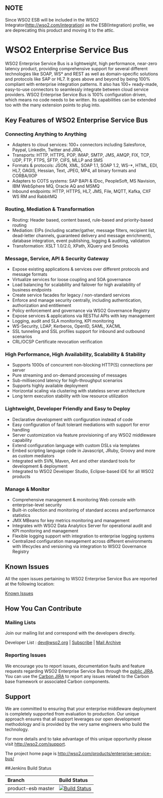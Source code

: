 NOTE
----
Since WSO2 ESB will be included in the WSO2 Integrator(http://wso2.com/integration) as the ESB(Integration) profile, we are deprecating this product and moving it to the attic.

<h1>
WSO2 Enterprise Service Bus
</h1>
WSO2 Enterprise Service Bus is a lightweight, high performance, near-zero latency product, providing comprehensive support for several different technologies like SOAP, WS* and REST as well as domain-specific solutions and protocols like SAP or HL7. It goes above and beyond by being 100% compliant with enterprise integration patterns. It also has 100+ ready-made, easy-to-use connectors to seamlessly integrate between cloud service providers. WSO2 Enterprise Service Bus is 100% configuration driven, which means no code needs to be written. Its capabilities can be extended too with the many extension points to plug into.

<h2>
Key Features of WSO2 Enterprise Service Bus
</h2>

<h3>
Connecting Anything to Anything
</h3>
<ul>
<li>
    Adapters to cloud services: 100+ connectors including Salesforce, Paypal, LinkedIn, Twitter and  JIRA,
</li>
<li>
    Transports: HTTP, HTTPS, POP, IMAP, SMTP, JMS, AMQP, FIX, TCP, UDP, FTP, FTPS, SFTP, CIFS, MLLP and  SMS
</li>
<li>
    Formats & protocols: JSON, XML, SOAP 1.1, SOAP 1.2, WS-*, HTML, EDI, HL7, OAGIS, Hessian, Text, JPEG, MP4, all binary formats and CORBA/IIOP
</li>
<li>
    Adapters to COTS systems: SAP BAPI & IDoc, PeopleSoft, MS Navision, IBM WebSphere MQ, Oracle AQ and MSMQ
</li>
<li>
    Inbound endpoints: HTTP, HTTPS, HL7, JMS, File, MQTT, Kafka, CXF WS RM and RabbitMQ
</li>
</ul>

<h3>Routing, Mediation & Transformation
</h3>
<ul>
<li>
    Routing: Header based, content based, rule-based and priority-based routing
</li>
<li>
    Mediation: EIPs (including scatter/gather, message filters, recipient list, dead-letter channels, guaranteed delivery and message enrichment), database integration, event publishing, logging & auditing, validation
</li>
<li>
    Transformation: XSLT 1.0/2.0, XPath, XQuery and Smooks
</li>
</ul>

<h3>Message, Service, API & Security Gateway
</h3>

<ul>
<li>
    Expose existing applications & services over different protocols and message formats
</li>
<li>
    Virtualize services for loose coupling and SOA governance
</li>
<li>
    Load balancing for scalability and failover for high availability of business endpoints
</li>
<li>
    Create service facades for legacy / non-standard services
</li>
<li>
    Enforce and manage security centrally, including authentication, authorization and entitlement
</li>
<li>
    Policy enforcement and governance via WSO2 Governance Registry
</li>
<li>
    Expose services & applications via RESTful APIs with key management
</li>
<li>
    Logging, audit and SLA monitoring, KPI monitoring
</li>
<li>
    WS-Security, LDAP, Kerberos, OpenID, SAML, XACML
</li>
<li>
    SSL tunneling and SSL profiles support for inbound and outbound scenarios
</li>
<li>
    CRL/OCSP Certificate revocation verification
</li>
</ul>


<h3>High Performance, High Availability, Scalability & Stability
</h3>
<ul>
<li>
    Supports 1000s of concurrent non-blocking HTTP(S) connections per server
</li>
<li>
    Pure streaming and on-demand processing of messages
</li>
<li>
    Sub-millisecond latency for high-throughput scenarios
</li>
<li>
    Supports highly available deployment
</li>
<li>
    Horizontal scaling via clustering with stateless server architecture
</li>
<li>
    Long term execution stability with low resource utilization
</li>
</ul>

<h3>Lightweight, Developer Friendly and Easy to Deploy
</h3>
<ul>
<li>
    Declarative development with configuration instead of code
</li>
<li>
    Easy configuration of fault tolerant mediations with support for error handling
</li>
<li>
    Server customization via feature provisioning of any WSO2 middleware capability
</li>
<li>
    Extend configuration language with custom DSLs via templates
</li>
<li>
    Embed scripting language code in Javascript, JRuby, Groovy and more as custom mediators
</li>
<li>
    Integrated with SVN, Maven, Ant and other standard tools for development & deployment
</li>
<li>
    Integrated to WSO2 Developer Studio, Eclipse-based IDE for all WSO2 products
</li>
</ul>

<h3>Manage & Monitor
</h3>
<ul>
<li>
    Comprehensive management & monitoring Web console with enterprise-level security
</li>
<li>
    Built-in collection and monitoring of standard access and performance statistics
</li>
<li>
    JMX MBeans for key metrics monitoring and management
</li>
<li>
    Integrates with WSO2 Data Analytics Server for operational audit and KPI monitoring and management
</li>
<li>
    Flexible logging support with integration to enterprise logging systems
</li>
<li>
    Centralized configuration management across different environments with lifecycles and versioning via integration to WSO2 Governance Registry
</li>
</ul>

<h2>Known Issues
</h2>
All the open issues pertaining to WSO2 Enterprise Service Bus are reported at the following location:

<a href='https://wso2.org/jira/issues/?filter=12394'>Known Issues</a>

<h2>How You Can Contribute
</h2>

<h3>Mailing Lists
</h3>
Join our mailing list and correspond with the developers directly.

Developer List : dev@wso2.org | <a href='dev-request@wso2.org?subject=subscribe'>Subscribe</a> | <a href='http://wso2.org/mailarchive/dev/'>Mail Archive</a>

<h3>Reporting Issues
</h3>
We encourage you to report issues, documentation faults and feature requests regarding WSO2 Enterprise Service Bus through the <a href='https://wso2.org/jira/browse/ESBJAVA'>public JIRA</a>. You can use the <a href='https://wso2.org/jira/browse/CARBON'>Carbon JIRA</a> to report any issues related to the Carbon base framework or associated Carbon components.

<h2>Support
</h2>
We are committed to ensuring that your enterprise middleware deployment is completely supported from evaluation to production. Our unique approach ensures that all support leverages our open development methodology and is provided by the very same engineers who build the technology.

For more details and to take advantage of this unique opportunity please visit http://wso2.com/support.

The project home page is http://wso2.com/products/enterprise-service-bus/

##Jenkins Build Status

|  Branch | Build Status |
| :------------ |:-------------
| product-esb master      | [![Build Status](https://wso2.org/jenkins/job/product-esb/badge/icon)](https://wso2.org/jenkins/job/product-esb)
